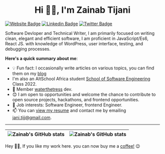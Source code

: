 <h1 align='center'>Hi 👋🏾, I'm Zainab Tijani </h1>

[![Website Badge](https://img.shields.io/badge/zainab's-000000?style=for-the-badge&logo=Google-Chrome&logoColor=white&link=https://jani.netlify.app)](https://jani.netlify.app) [![Linkedin Badge](https://img.shields.io/badge/-zainab's-blue?style=for-the-badge&logo=Linkedin&logoColor=white&link=https://www.linkedin.com/in/zainabtijani)](https://www.linkedin.com/in/tijani-zainab) [![Twitter Badge](https://img.shields.io/badge/-zainab-1ca0f1?style=for-the-badge&logo=twitter&logoColor=white&link=https://twitter.com/jani_tijj)](https://twitter.com/jani_tijj)


Software Devloper and Technical Writer, I am primarily focused on writing clean, elegant and efficient software, I am proficient in JavaScript/Es6, React JS. with knowledge of WordPress, user interface, testing, and debugging processes.

**Here's a quick summary about me**:

- 💡 Fun fact: I occasionally write articles on various topics, you can find them on my [blog](https://zainab-tijani.hashnode.dev/)
-  I'm also an AltSchool Africa student [School of Software Engineering](https://altschoolafrica.com/schools/engineering) Class 2022.
- 🌱 Member [waterthetress](https://waterthetrees.com/) dev.
- 😊 I am open to opportunities and welcome the chance to contribute to open source projects, hackathons, and frontend opportunities.
- 💼 Job interests: Software Engineer, frontend Engineer.
- 📫 You can [view my resume](https://docs.google.com/document/d/1T5HE9cZpQLjkvIMlDakopZNaCYk1_P5JhZWWdzUcLlw/edit?usp=sharing) and contact me by emailing jani.tijj@gmail.com.


---

| <img align="center" src="https://github-readme-stats.vercel.app/api?username=Tijani-zainab&show_icons=true&include_all_commits=true&hide_border=true" alt="Zainab's GitHub stats" /> | <img align="center" src="https://github-readme-stats.vercel.app/api/top-langs/?username=Tijani-zainab&langs_count=8&layout=compact&hide_border=true" alt="Zainab's GitHub stats" /> |
| ------------- | ------------- |

Hey 👋🏾, If you like my work here. you can now buy me a [coffee!](https://www.buymeacoffee.com/janitijj) 😉
